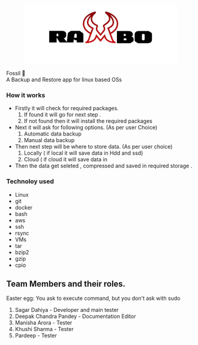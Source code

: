<p align="center">
  <img src="https://github.com/Fosssil/Rambo/blob/main/LOGO.png" />
</p> 

Fossil :wilted_flower: <br>
A Backup and Restore app for linux based OSs <br>
### How it works
* Firstly it will check for required packages.
    1. If found it will go for next step .
    2. If not found then it will install the required packages 
* Next it will ask for following options. (As per user Choice)
    1. Automatic data backup  
    2. Manual data backup 
* Then next step will be where to store data. (As per user choice)
    1. Locally  ( if local it will save data in Hdd and ssd)
    2. Cloud  ( if cloud it will save data in 
* Then the data get seleted , compressed and saved in required storage .

### Technoloy used 
 * Linux
 * git
 * docker
 * bash 
 * aws
 * ssh
 * rsync
 * VMs
 * tar
 * bzip2
 * gzip
 * cpio
 
   
   
 























## Team Members and their roles.
Easter egg: You ask to execute command, but you don't ask with sudo 
1. Sagar Dahiya - Developer and main tester
2. Deepak Chandra Pandey - Documentation Editor
3. Manisha Arora - Tester
4. Khushi Sharma - Tester
5. Pardeep - Tester


